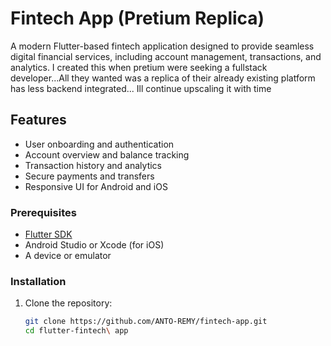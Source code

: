 # Fintech App (Pretium Replica)

A modern Flutter-based fintech application designed to provide seamless digital financial services, including account management, transactions, and analytics.
I created this when pretium were seeking a fullstack developer...All they wanted was a replica of their already existing platform has less backend integrated...
Ill continue upscaling it with time 

## Features
- User onboarding and authentication
- Account overview and balance tracking
- Transaction history and analytics
- Secure payments and transfers
- Responsive UI for Android and iOS



### Prerequisites
- [Flutter SDK](https://flutter.dev/docs/get-started/install)
- Android Studio or Xcode (for iOS)
- A device or emulator

### Installation
1. Clone the repository:
   ```bash
   git clone https://github.com/ANTO-REMY/fintech-app.git
   cd flutter-fintech\ app
   ```
